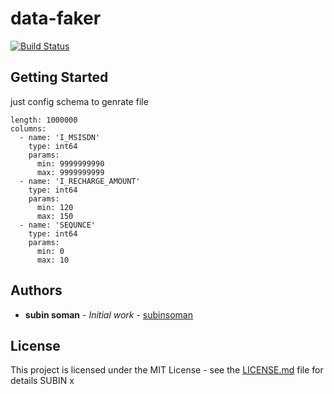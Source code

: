 # data-faker
[![Build Status](https://travis-ci.org/joemccann/dillinger.svg?branch=master)](https://travis-ci.org/joemccann/dillinger)

## Getting Started

just config schema to genrate file


```
length: 1000000
columns:
  - name: 'I_MSISDN'
    type: int64
    params:
      min: 9999999990
      max: 9999999999
  - name: 'I_RECHARGE_AMOUNT'
    type: int64
    params:
      min: 120
      max: 150
  - name: 'SEQUNCE'
    type: int64
    params:
      min: 0
      max: 10
```

## Authors

* **subin soman** - *Initial work* - [subinsoman](https://github.com/subinsoman)


## License

This project is licensed under the MIT License - see the [LICENSE.md](LICENSE.md) file for details
SUBIN x
